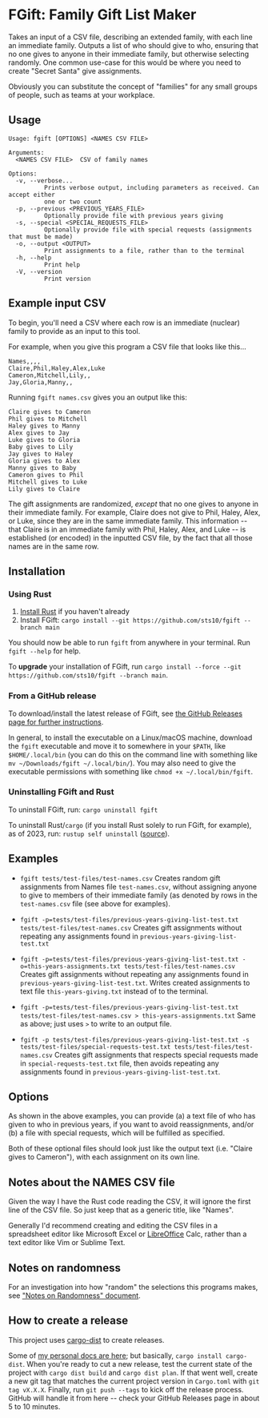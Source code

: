 # FGift: Family Gift List Maker

Takes an input of a CSV file, describing an extended family, with each line an immediate family. Outputs a list of who should give to who, ensuring that no one gives to anyone in their immediate family, but otherwise selecting randomly. One common use-case for this would be where you need to create "Secret Santa" give assignments.

Obviously you can substitute the concept of "families" for any small groups of people, such as teams at your workplace.

## Usage

```text
Usage: fgift [OPTIONS] <NAMES CSV FILE>

Arguments:
  <NAMES CSV FILE>  CSV of family names

Options:
  -v, --verbose...
          Prints verbose output, including parameters as received. Can accept either 
          one or two count
  -p, --previous <PREVIOUS_YEARS_FILE>
          Optionally provide file with previous years giving
  -s, --special <SPECIAL_REQUESTS_FILE>
          Optionally provide file with special requests (assignments that must be made)
  -o, --output <OUTPUT>
          Print assignments to a file, rather than to the terminal
  -h, --help
          Print help
  -V, --version
          Print version
```

## Example input CSV

To begin, you'll need a CSV where each row is an immediate (nuclear) family to provide as an input to this tool.

For example, when you give this program a CSV file that looks like this...

```csv
Names,,,,
Claire,Phil,Haley,Alex,Luke
Cameron,Mitchell,Lily,,
Jay,Gloria,Manny,,
```

Running `fgift names.csv` gives you an output like this:

```
Claire gives to Cameron
Phil gives to Mitchell
Haley gives to Manny
Alex gives to Jay
Luke gives to Gloria
Baby gives to Lily
Jay gives to Haley
Gloria gives to Alex
Manny gives to Baby
Cameron gives to Phil
Mitchell gives to Luke
Lily gives to Claire
```

The gift assignments are randomized, _except_ that no one gives to anyone in their immediate family. For example, Claire does not give to Phil, Haley, Alex, or Luke, since they are in the same immediate family. This information -- that Claire is in an immediate family with Phil, Haley, Alex, and Luke -- is established (or encoded) in the inputted CSV file, by the fact that all those names are in the same row. 

## Installation 

### Using Rust
1. [Install Rust](https://www.rust-lang.org/tools/install) if you haven't already
2. Install FGift: `cargo install --git https://github.com/sts10/fgift --branch main`

You should now be able to run `fgift` from anywhere in your terminal. Run `fgift --help` for help.

To **upgrade** your installation of FGift, run `cargo install --force --git https://github.com/sts10/fgift --branch main`. 

### From a GitHub release
To download/install the latest release of FGift, see [the GitHub Releases page for further instructions](https://github.com/sts10/fgift/releases).

In general, to install the executable on a Linux/macOS machine, download the `fgift` executable and move it to somewhere in your `$PATH`, like `$HOME/.local/bin` (you can do this on the command line with something like `mv ~/Downloads/fgift ~/.local/bin/`). You may also need to give the executable permissions with something like `chmod +x ~/.local/bin/fgift`.

### Uninstalling FGift and Rust

To uninstall FGift, run: `cargo uninstall fgift`

To uninstall Rust/`cargo` (if you install Rust solely to run FGift, for example), as of 2023, run: `rustup self uninstall` ([source](https://www.rust-lang.org/tools/install)).

## Examples

- `fgift tests/test-files/test-names.csv` Creates random gift assignments from Names file `test-names.csv`, without assigning anyone to give to members of their immediate family (as denoted by rows in the `test-names.csv` file (see above for examples).

- `fgift -p=tests/test-files/previous-years-giving-list-test.txt tests/test-files/test-names.csv` Creates gift assignments without repeating any assignments found in `previous-years-giving-list-test.txt`

- `fgift -p=tests/test-files/previous-years-giving-list-test.txt -o=this-years-assignments.txt tests/test-files/test-names.csv` Creates gift assignments without repeating any assignments found in `previous-years-giving-list-test.txt`. Writes created assignments to text file `this-years-giving.txt` instead of to the terminal.

- `fgift -p=tests/test-files/previous-years-giving-list-test.txt tests/test-files/test-names.csv > this-years-assignments.txt` Same as above; just uses `>` to write to an output file.

- `fgift -p tests/test-files/previous-years-giving-list-test.txt -s tests/test-files/special-requests-test.txt tests/test-files/test-names.csv` Creates gift assignments that respects special requests made in `special-requests-test.txt` file, then avoids repeating any assignments found in `previous-years-giving-list-test.txt`.

## Options

As shown in the above examples, you can provide (a) a text file of who has given to who in previous years, if you want to avoid reassignments, and/or (b) a file with special requests, which will be fulfilled as specified. 

Both of these optional files should look just like the output text (i.e. "Claire gives to Cameron"), with each assignment on its own line.

## Notes about the NAMES CSV file

Given the way I have the Rust code reading the CSV, it will ignore the first line of the CSV file. So just keep that as a generic title, like "Names".

Generally I'd recommend creating and editing the CSV files in a spreadsheet editor like Microsoft Excel or [LibreOffice](https://www.libreoffice.org/) Calc, rather than a text editor like Vim or Sublime Text.

## Notes on randomness

For an investigation into how "random" the selections this programs makes, see ["Notes on Randomness" document](./notes-on-randomness.markdown).

## How to create a release

This project uses [cargo-dist](https://opensource.axo.dev/cargo-dist/) to create releases. 

Some of [my personal docs are here](https://sts10.github.io/docs/cargo-dist-tips.html); but basically, `cargo install cargo-dist`. When you're ready to cut a new release, test the current state of the project with `cargo dist build` and `cargo dist plan`. If that went well, create a new git tag that matches the current project version in `Cargo.toml` with `git tag vX.X.X`. Finally, run `git push --tags` to kick off the release process. GitHub will handle it from here -- check your GitHub Releases page in about 5 to 10 minutes.
